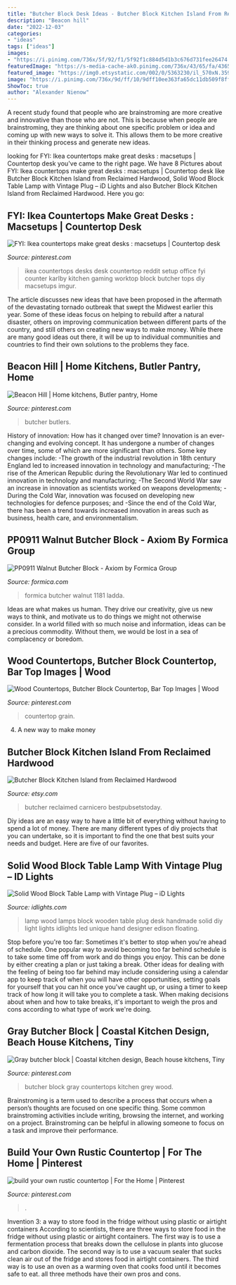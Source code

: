```yaml
---
title: "Butcher Block Desk Ideas - Butcher Block Kitchen Island From Reclaimed Hardwood"
description: "Beacon hill"
date: "2022-12-03"
categories:
- "ideas"
tags: ["ideas"]
images:
- "https://i.pinimg.com/736x/5f/92/f1/5f92f1c884d5d1b3c676d731fee26474.jpg"
featuredImage: "https://s-media-cache-ak0.pinimg.com/736x/43/65/fa/4365fa733d66e12de0565db0ea69a6f8.jpg"
featured_image: "https://img0.etsystatic.com/002/0/5363230/il_570xN.359032542_6ftw.jpg"
image: "https://i.pinimg.com/736x/9d/ff/10/9dff10ee363fa65dc11db509f8ff178f--ikea-countertop-desk-ikea-desk.jpg"
ShowToc: true
author: "Alexander Nienow"
---
```



A recent study found that people who are brainstroming are more creative and innovative than those who are not. This is because when people are brainstroming, they are thinking about one specific problem or idea and coming up with new ways to solve it. This allows them to be more creative in their thinking process and generate new ideas.

	

		
looking for FYI: Ikea countertops make great desks : macsetups | Countertop desk you've came to the right page. We have 8 Pictures about FYI: Ikea countertops make great desks : macsetups | Countertop desk like Butcher Block Kitchen Island from Reclaimed Hardwood, Solid Wood Block Table Lamp with Vintage Plug – iD Lights and also Butcher Block Kitchen Island from Reclaimed Hardwood. Here you go:
		
    
## FYI: Ikea Countertops Make Great Desks : Macsetups | Countertop Desk

<img loading=lazy src="https://i.pinimg.com/736x/9d/ff/10/9dff10ee363fa65dc11db509f8ff178f--ikea-countertop-desk-ikea-desk.jpg" onerror="this.onerror=null;this.src='https://tse4.mm.bing.net/th?id=OIP.lHD4VacBqHzBV7J4u7R2aQHaFj&amp;pid=15.1';" alt="FYI: Ikea countertops make great desks : macsetups | Countertop desk">

_Source: pinterest.com_

>ikea countertops desks desk countertop reddit setup office fyi counter karlby kitchen gaming worktop block butcher tops diy macsetups imgur. 

	

The article discusses new ideas that have been proposed in the aftermath of the devastating tornado outbreak that swept the Midwest earlier this year. Some of these ideas focus on helping to rebuild after a natural disaster, others on improving communication between different parts of the country, and still others on creating new ways to make money. While there are many good ideas out there, it will be up to individual communities and countries to find their own solutions to the problems they face.

    
## Beacon Hill | Home Kitchens, Butler Pantry, Home

<img loading=lazy src="https://i.pinimg.com/736x/f7/7e/84/f77e8410baa5b44382f4d6918db88e29.jpg" onerror="this.onerror=null;this.src='https://tse3.mm.bing.net/th?id=OIP.lUybIG7-TCGxQfheUmyh6QHaJ3&amp;pid=15.1';" alt="Beacon Hill | Home kitchens, Butler pantry, Home">

_Source: pinterest.com_

>butcher butlers. 

	

History of innovation: How has it changed over time?
Innovation is an ever-changing and evolving concept. It has undergone a number of changes over time, some of which are more significant than others. 
Some key changes include: 
-The growth of the industrial revolution in 18th century England led to increased innovation in technology and manufacturing; 
-The rise of the American Republic during the Revolutionary War led to continued innovation in technology and manufacturing; 
-The Second World War saw an increase in innovation as scientists worked on weapons developments; 
-During the Cold War, innovation was focused on developing new technologies for defence purposes; and 
-Since the end of the Cold War, there has been a trend towards increased innovation in areas such as business, health care, and environmentalism.

    
## PP0911 Walnut Butcher Block - Axiom By Formica Group

<img loading=lazy src="https://www.formica.com/en-gb/-/media/formica/emea/products/swatch-images/pp0911/pp0911-fullsheet.jpg?rev=d013661bf3494bb3820b0e96ac47a2ea&amp;fd=true&amp;filename=PP0911%20Walnut%20Butcher%20Block%20full%20sheet.jpg" onerror="this.onerror=null;this.src='https://tse3.mm.bing.net/th?id=OIP.sQIzDvNpz_VglndUN0F1YwHaRx&amp;pid=15.1';" alt="PP0911 Walnut Butcher Block - Axiom by Formica Group">

_Source: formica.com_

>formica butcher walnut 1181 ladda. 

	

Ideas are what makes us human. They drive our creativity, give us new ways to think, and motivate us to do things we might not otherwise consider. In a world filled with so much noise and information, ideas can be a precious commodity. Without them, we would be lost in a sea of complacency or boredom.

    
## Wood Countertops, Butcher Block Countertop, Bar Top Images | Wood

<img loading=lazy src="https://i.pinimg.com/736x/08/9d/17/089d17e1de83544be042e78a712a9b2c--butcher-block-countertops-kitchen-countertops.jpg" onerror="this.onerror=null;this.src='https://tse1.mm.bing.net/th?id=OIP.S0J8oI21PPAaUuHcWdTaIgHaEe&amp;pid=15.1';" alt="Wood Countertops, Butcher Block Countertop, Bar Top Images | Wood">

_Source: pinterest.com_

>countertop grain. 

	

4. A new way to make money 

    
## Butcher Block Kitchen Island From Reclaimed Hardwood

<img loading=lazy src="https://img0.etsystatic.com/002/0/5363230/il_570xN.359032542_6ftw.jpg" onerror="this.onerror=null;this.src='https://tse1.mm.bing.net/th?id=OIP.6-7gf-q0T16NFe14cDJspwHaJ4&amp;pid=15.1';" alt="Butcher Block Kitchen Island from Reclaimed Hardwood">

_Source: etsy.com_

>butcher reclaimed carnicero bestpubsetstoday. 

	

Diy ideas are an easy way to have a little bit of everything without having to spend a lot of money. There are many different types of diy projects that you can undertake, so it is important to find the one that best suits your needs and budget. Here are five of our favorites.

    
## Solid Wood Block Table Lamp With Vintage Plug – ID Lights

<img loading=lazy src="http://www.idlights.com/wp-content/uploads/2015/09/Solid-wood-block-lamp-with-vintage-plug-750x1030.jpg" onerror="this.onerror=null;this.src='https://tse4.mm.bing.net/th?id=OIP.aVHlKMoGmdTSdkAmYIX7bQHaKK&amp;pid=15.1';" alt="Solid Wood Block Table Lamp with Vintage Plug – iD Lights">

_Source: idlights.com_

>lamp wood lamps block wooden table plug desk handmade solid diy light lights idlights led unique hand designer edison floating. 

	

Stop before you're too far: Sometimes it's better to stop when you're ahead of schedule.
One popular way to avoid becoming too far behind schedule is to take some time off from work and do things you enjoy. This can be done by either creating a plan or just taking a break. Other ideas for dealing with the feeling of being too far behind may include considering using a calendar app to keep track of when you will have other opportunities, setting goals for yourself that you can hit once you've caught up, or using a timer to keep track of how long it will take you to complete a task. When making decisions about when and how to take breaks, it's important to weigh the pros and cons according to what type of work we're doing.

    
## Gray Butcher Block | Coastal Kitchen Design, Beach House Kitchens, Tiny

<img loading=lazy src="https://i.pinimg.com/736x/5f/92/f1/5f92f1c884d5d1b3c676d731fee26474.jpg" onerror="this.onerror=null;this.src='https://tse1.mm.bing.net/th?id=OIP.k04E3FUzG9tFvBfHoFJTiwHaJ4&amp;pid=15.1';" alt="Gray butcher block | Coastal kitchen design, Beach house kitchens, Tiny">

_Source: pinterest.com_

>butcher block gray countertops kitchen grey wood. 

	

Brainstroming is a term used to describe a process that occurs when a person’s thoughts are focused on one specific thing. Some common brainstroming activities include writing, browsing the internet, and working on a project. Brainstroming can be helpful in allowing someone to focus on a task and improve their performance.

    
## Build Your Own Rustic Countertop | For The Home | Pinterest

<img loading=lazy src="https://s-media-cache-ak0.pinimg.com/736x/43/65/fa/4365fa733d66e12de0565db0ea69a6f8.jpg" onerror="this.onerror=null;this.src='https://tse3.mm.bing.net/th?id=OIP.kEy42zLxDKriUo-7phYKhAHaJ3&amp;pid=15.1';" alt="build your own rustic countertop | For the Home | Pinterest">

_Source: pinterest.com_

>. 

	

Invention 3: a way to store food in the fridge without using plastic or airtight containers
According to scientists, there are three ways to store food in the fridge without using plastic or airtight containers. The first way is to use a fermentation process that breaks down the cellulose in plants into glucose and carbon dioxide. The second way is to use a vacuum sealer that sucks clean air out of the fridge and stores food in airtight containers. The third way is to use an oven as a warming oven that cooks food until it becomes safe to eat. all three methods have their own pros and cons.


